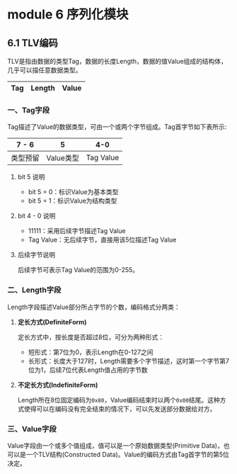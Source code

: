 # module 6 序列化模块

## 6.1 TLV编码

TLV是指由数据的类型Tag，数据的长度Length，数据的值Value组成的结构体，几乎可以描任意数据类型。

|Tag|Length|Value|
|-|-|-|

### 一、Tag字段

Tag描述了Value的数据类型，可由一个或两个字节组成。Tag首字节如下表所示:

|7 - 6|5|4-0|
|-|-|-|
|类型预留|Value类型|Tag Value|

1. bit 5 说明
    - bit 5 = 0：标识Value为基本类型
    - bit 5 = 1：标识Value为结构类型

2. bit 4 - 0 说明
    - 11111：采用后续字节描述Tag Value
    - Tag Value：无后续字节，直接用该5位描述Tag Value

3. 后续字节说明

    后续字节可表示Tag Value的范围为0-255。

### 二、Length字段

Length字段描述Value部分所占字节的个数，编码格式分两类：

1. **定长方式(DefiniteForm)**

    定长方式中，按长度是否超过8位，可分为两种形式：

    - 短形式：第7位为0，表示Length在0-127之间
    - 长形式：长度大于127时，Length需要多个字节描述，这时第一个字节第7位为1，后续7位代表Length值占用的字节数

2. **不定长方式(IndefiniteForm)**

    Length所在8位固定编码为`0x80`，Value编码结束时以两个`0x00`结尾。这种方式使得可以在编码没有完全结束的情况下，可以先发送部分数据给对方。

### 三、Value字段

Value字段由一个或多个值组成，值可以是一个原始数据类型(Primitive Data)，也可以是一个TLV结构(Constructed Data)。Value的编码方式由Tag首字节的第5位决定。